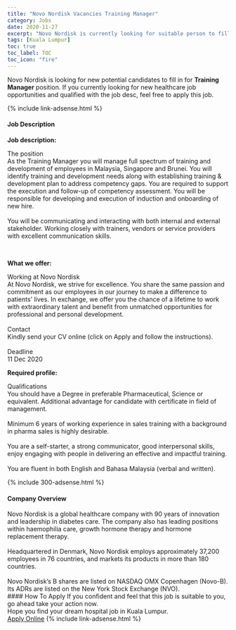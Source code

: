 ```yaml
---
title: "Novo Nordisk Vacancies Training Manager" 
category: Jobs 
date: 2020-11-27 
excerpt: "Novo Nordisk is currently looking for suitable person to fill in the Training Manager which positioned at Kuala Lumpur" 
tags: [Kuala Lumpur] 
toc: true 
toc_label: TOC 
toc_icon: "fire" 
--- 
```


<p>Novo Nordisk is looking for new potential candidates to fill in for <b>Training Manager</b> position. If you currently looking for new healthcare job opportunities and qualified with the job desc, feel free to apply this job.
</p>{% include link-adsense.html %} 
<div><div><div><h4>Job Description</h4></div></div><div><div><span><div><p><b>Job description:</b></p><p>The position<br>As the Training Manager you will manage full spectrum of training and development of employees in Malaysia, Singapore and Brunei. You will identify training and development needs along with establishing training &amp; development plan to address competency gaps. You are required to support the execution and follow-up of competency assessment. You will be responsible for developing and execution of induction and onboarding of new hire.<br><br>You will be communicating and interacting with both internal and external stakeholder. Working closely with trainers, vendors or service providers with excellent communication skills.<br></p><br><p><b>What we offer:</b></p><p>Working at Novo Nordisk<br>At Novo Nordisk, we strive for excellence. You share the same passion and commitment as our employees in our journey to make a difference to patients' lives. In exchange, we offer you the chance of a lifetime to work with extraordinary talent and benefit from unmatched opportunities for professional and personal development.<br><br>Contact<br>Kindly send your CV online (click on Apply and follow the instructions).&#160;<br><br>Deadline<br>11 Dec 2020<br></p><p><b>Required profile:</b></p><p>Qualifications<br>You should have a Degree in preferable Pharmaceutical, Science or equivalent. Additional advantage for candidate with certificate in field of management.&#160;<br><br>Minimum 6 years of working experience in sales training with a background in pharma sales is highly desirable.<br><br>You are a self-starter, a strong communicator, good interpersonal skills, enjoy engaging with people in delivering an effective and impactful training.<br><br>You are fluent in both English and Bahasa Malaysia (verbal and written).<br></p></div></span></div></div></div> 
{% include 300-adsense.html %} 
<div><div><div><h4>Company Overview</h4></div></div><div><div><span><div><div>
	Novo Nordisk is a global healthcare company with 90 years of innovation and leadership in diabetes care. The company also has leading positions within haemophilia care, growth hormone therapy and hormone replacement therapy.</div>
<div>
<br>
	Headquartered in Denmark, Novo Nordisk employs approximately 37,200 employees in 76 countries, and markets its products in more than 180 countries.</div>
<div>
<br>
	Novo Nordisk&#8217;s B shares are listed on NASDAQ OMX Copenhagen (Novo-B). Its ADRs are listed on the New York Stock Exchange (NVO).</div></div></span></div></div></div> 
#### How To Apply 
If you confident and feel that this job is suitable to you, go ahead take your action now. <br/> 
Hope you find your dream hospital job in Kuala Lumpur. <br/> 
<a href="https://www.jobstreet.com.my/en/job/training-manager-4431628?jobId=jobstreet-my-job-4431628&sectionRank=2&token=0~bce3f2b1-7363-4390-a948-a873c5859343&fr=SRP%20View%20In%20New%20Ta" class="btn btn--warning" target="_blank" rel="nofollow noopenner">Apply Online</a> 
{% include link-adsense.html %} 